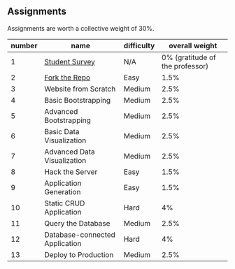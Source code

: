 ## Assignments

Assignments are worth a collective weight of 30%.

number | name | difficulty | overall weight
--- | --- | --- | ---
1 | [Student Survey](https://goo.gl/forms/hpXOZxp5maHKedbF3) | N/A | 0%  (gratitude of the professor)
2 | [Fork the Repo](/assignments/fork-the-repo/assignment.md) | Easy | 1.5%
3 | Website from Scratch | Medium | 2.5%
4 | Basic Bootstrapping | Medium | 2.5%
5 | Advanced Bootstrapping | Medium | 2.5%
6 | Basic Data Visualization | Medium | 2.5%
7 | Advanced Data Visualization | Medium | 2.5%
8 | Hack the Server | Easy | 1.5%
9 | Application Generation | Easy | 1.5%
10 | Static CRUD Application | Hard | 4%
11 | Query the Database | Medium | 2.5%
12 | Database-connected Application | Hard | 4%
13 | Deploy to Production | Medium | 2.5%
